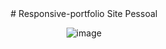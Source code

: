 <center>
# Responsive-portfolio
Site Pessoal 


![image](https://github.com/GaboLima/Responsive-portfolio/assets/88804562/ee766a20-ba9c-4464-8ccd-c3a1b66d7a1c)

</center>
